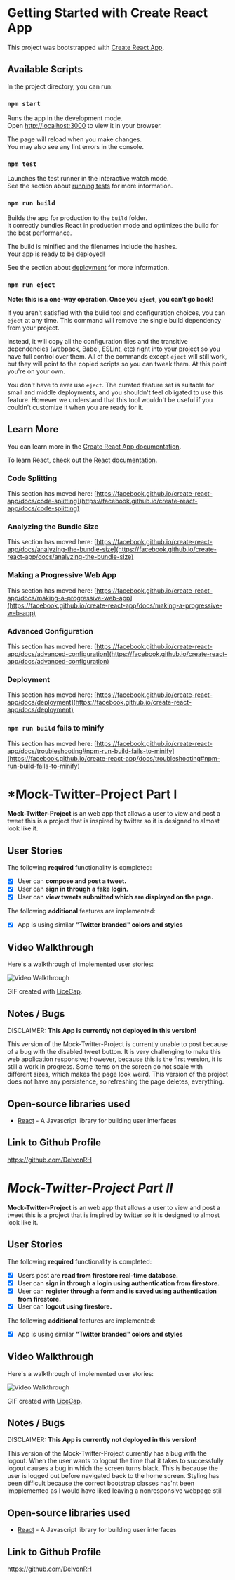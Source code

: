 # Getting Started with Create React App

This project was bootstrapped with [Create React App](https://github.com/facebook/create-react-app).

## Available Scripts

In the project directory, you can run:

### `npm start`

Runs the app in the development mode.\
Open [http://localhost:3000](http://localhost:3000) to view it in your browser.

The page will reload when you make changes.\
You may also see any lint errors in the console.

### `npm test`

Launches the test runner in the interactive watch mode.\
See the section about [running tests](https://facebook.github.io/create-react-app/docs/running-tests) for more information.

### `npm run build`

Builds the app for production to the `build` folder.\
It correctly bundles React in production mode and optimizes the build for the best performance.

The build is minified and the filenames include the hashes.\
Your app is ready to be deployed!

See the section about [deployment](https://facebook.github.io/create-react-app/docs/deployment) for more information.

### `npm run eject`

**Note: this is a one-way operation. Once you `eject`, you can't go back!**

If you aren't satisfied with the build tool and configuration choices, you can `eject` at any time. This command will remove the single build dependency from your project.

Instead, it will copy all the configuration files and the transitive dependencies (webpack, Babel, ESLint, etc) right into your project so you have full control over them. All of the commands except `eject` will still work, but they will point to the copied scripts so you can tweak them. At this point you're on your own.

You don't have to ever use `eject`. The curated feature set is suitable for small and middle deployments, and you shouldn't feel obligated to use this feature. However we understand that this tool wouldn't be useful if you couldn't customize it when you are ready for it.

## Learn More

You can learn more in the [Create React App documentation](https://facebook.github.io/create-react-app/docs/getting-started).

To learn React, check out the [React documentation](https://reactjs.org/).

### Code Splitting

This section has moved here: [https://facebook.github.io/create-react-app/docs/code-splitting](https://facebook.github.io/create-react-app/docs/code-splitting)

### Analyzing the Bundle Size

This section has moved here: [https://facebook.github.io/create-react-app/docs/analyzing-the-bundle-size](https://facebook.github.io/create-react-app/docs/analyzing-the-bundle-size)

### Making a Progressive Web App

This section has moved here: [https://facebook.github.io/create-react-app/docs/making-a-progressive-web-app](https://facebook.github.io/create-react-app/docs/making-a-progressive-web-app)

### Advanced Configuration

This section has moved here: [https://facebook.github.io/create-react-app/docs/advanced-configuration](https://facebook.github.io/create-react-app/docs/advanced-configuration)

### Deployment

This section has moved here: [https://facebook.github.io/create-react-app/docs/deployment](https://facebook.github.io/create-react-app/docs/deployment)

### `npm run build` fails to minify

This section has moved here: [https://facebook.github.io/create-react-app/docs/troubleshooting#npm-run-build-fails-to-minify](https://facebook.github.io/create-react-app/docs/troubleshooting#npm-run-build-fails-to-minify)

# *Mock-Twitter-Project Part I

**Mock-Twitter-Project** is an web app that allows a user to view and post a tweet this is a project that is inspired by twitter so it is designed to almost look like it. 

## User Stories

The following **required** functionality is completed:

- [x] User can **compose and post a tweet.**
- [x] User can **sign in through a fake login.**
- [x] User can **view tweets submitted which are displayed on the page.**

The following **additional** features are implemented:
- [x] App is using similar **"Twitter branded" colors and styles**

## Video Walkthrough

Here's a walkthrough of implemented user stories:

<img src='https://github.com/DelvonRH/Mock-Twitter-Project/blob/main/Walkthroughs/Mock-Twitter-Walkthrough%231.gif' title='Video Walkthrough' width='' alt='Video Walkthrough' />

GIF created with [LiceCap](http://www.cockos.com/licecap/).

## Notes / Bugs

DISCLAIMER: **This App is currently not deployed in this version!**

This version of the Mock-Twitter-Project is currently unable to post because of a bug with the disabled tweet button. It is very challenging to make this web application responsive; however, because this is the first version, it is still a work in progress. Some items on the screen do not scale with different sizes, which makes the page look weird. This version of the project does not have any persistence, so refreshing the page deletes, everything.

## Open-source libraries used

- [React](https://reactjs.org/) - A Javascript library for building user interfaces

## Link to Github Profile

https://github.com/DelvonRH

# *Mock-Twitter-Project Part II*

**Mock-Twitter-Project** is an web app that allows a user to view and post a tweet this is a project that is inspired by twitter so it is designed to almost look like it. 

## User Stories

The following **required** functionality is completed:

- [x] Users post are **read from firestore real-time database.**
- [x] User can **sign in through a login using authentication from firestore.**
- [x] User can **register through a form and is saved using authentication from firestore.**
- [x] User can **logout using firestore.**

The following **additional** features are implemented:
- [x] App is using similar **"Twitter branded" colors and styles**

## Video Walkthrough

Here's a walkthrough of implemented user stories:

<img src='https://github.com/DelvonRH/Mock-Twitter-Project/blob/v2/Walkthroughs/Mock-Twitter-Walkthrough%232.gif' title='Video Walkthrough' width='' alt='Video Walkthrough' />

GIF created with [LiceCap](http://www.cockos.com/licecap/).

## Notes / Bugs

DISCLAIMER: **This App is currently not deployed in this version!**

This version of the Mock-Twitter-Project currently has a bug with the logout. When the user wants to logout the time that it takes to successfully logout causes a bug in which the screen turns black. This is because the user is logged out before navigated back to the home screen. Styling has been difficult because the correct bootstrap classes has'nt been impplemented as I would have liked leaving a nonresponsive webpage still

## Open-source libraries used

- [React](https://reactjs.org/) - A Javascript library for building user interfaces

## Link to Github Profile

https://github.com/DelvonRH
